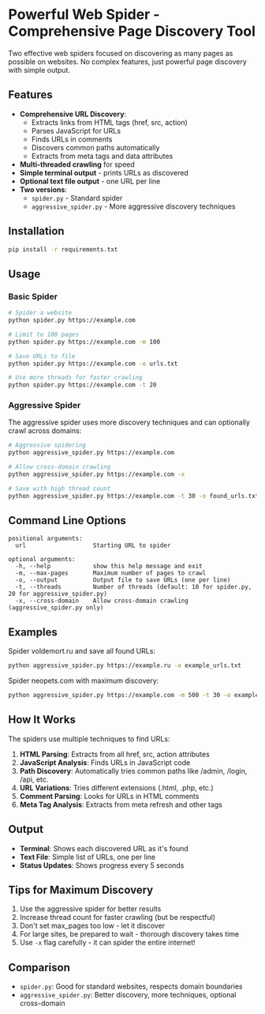 # Powerful Web Spider - Comprehensive Page Discovery Tool

Two effective web spiders focused on discovering as many pages as possible on websites. No complex features, just powerful page discovery with simple output.

## Features

- **Comprehensive URL Discovery**:
  - Extracts links from HTML tags (href, src, action)
  - Parses JavaScript for URLs
  - Finds URLs in comments
  - Discovers common paths automatically
  - Extracts from meta tags and data attributes
- **Multi-threaded crawling** for speed
- **Simple terminal output** - prints URLs as discovered
- **Optional text file output** - one URL per line
- **Two versions**:
  - `spider.py` - Standard spider
  - `aggressive_spider.py` - More aggressive discovery techniques

## Installation

```bash
pip install -r requirements.txt
```

## Usage

### Basic Spider

```bash
# Spider a website
python spider.py https://example.com

# Limit to 100 pages
python spider.py https://example.com -m 100

# Save URLs to file
python spider.py https://example.com -o urls.txt

# Use more threads for faster crawling
python spider.py https://example.com -t 20
```

### Aggressive Spider

The aggressive spider uses more discovery techniques and can optionally crawl across domains:

```bash
# Aggressive spidering
python aggressive_spider.py https://example.com

# Allow cross-domain crawling
python aggressive_spider.py https://example.com -x

# Save with high thread count
python aggressive_spider.py https://example.com -t 30 -o found_urls.txt
```

## Command Line Options

```
positional arguments:
  url                   Starting URL to spider

optional arguments:
  -h, --help            show this help message and exit
  -m, --max-pages       Maximum number of pages to crawl
  -o, --output          Output file to save URLs (one per line)
  -t, --threads         Number of threads (default: 10 for spider.py, 20 for aggressive_spider.py)
  -x, --cross-domain    Allow cross-domain crawling (aggressive_spider.py only)
```

## Examples

Spider voldemort.ru and save all found URLs:
```bash
python aggressive_spider.py https://example.ru -o example_urls.txt
```

Spider neopets.com with maximum discovery:
```bash
python aggressive_spider.py https://example.com -m 500 -t 30 -o example_urls.txt
```

## How It Works

The spiders use multiple techniques to find URLs:

1. **HTML Parsing**: Extracts from all href, src, action attributes
2. **JavaScript Analysis**: Finds URLs in JavaScript code
3. **Path Discovery**: Automatically tries common paths like /admin, /login, /api, etc.
4. **URL Variations**: Tries different extensions (.html, .php, etc.)
5. **Comment Parsing**: Looks for URLs in HTML comments
6. **Meta Tag Analysis**: Extracts from meta refresh and other tags

## Output

- **Terminal**: Shows each discovered URL as it's found
- **Text File**: Simple list of URLs, one per line
- **Status Updates**: Shows progress every 5 seconds

## Tips for Maximum Discovery

1. Use the aggressive spider for better results
2. Increase thread count for faster crawling (but be respectful)
3. Don't set max_pages too low - let it discover
4. For large sites, be prepared to wait - thorough discovery takes time
5. Use `-x` flag carefully - it can spider the entire internet!

## Comparison

- `spider.py`: Good for standard websites, respects domain boundaries
- `aggressive_spider.py`: Better discovery, more techniques, optional cross-domain
